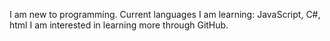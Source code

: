 I am new to programming.
Current languages I am learning: JavaScript, C#, html
I am interested in learning more through GitHub.

<!---
SpoonNave/SpoonNave is a ✨ special ✨ repository because its `README.md` (this file) appears on your GitHub profile.
You can click the Preview link to take a look at your changes.
--->

